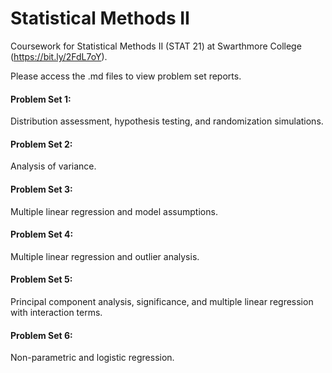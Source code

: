 # Statistical Methods II

Coursework for Statistical Methods II (STAT 21) at Swarthmore College (https://bit.ly/2FdL7oY).

Please access the .md files to view problem set reports.

#### Problem Set 1:

Distribution assessment, hypothesis testing, and randomization simulations.

#### Problem Set 2:

Analysis of variance.

#### Problem Set 3:

Multiple linear regression and model assumptions.

#### Problem Set 4:

Multiple linear regression and outlier analysis.

#### Problem Set 5:

Principal component analysis, significance, and multiple linear regression with interaction terms.

#### Problem Set 6:

Non-parametric and logistic regression.
